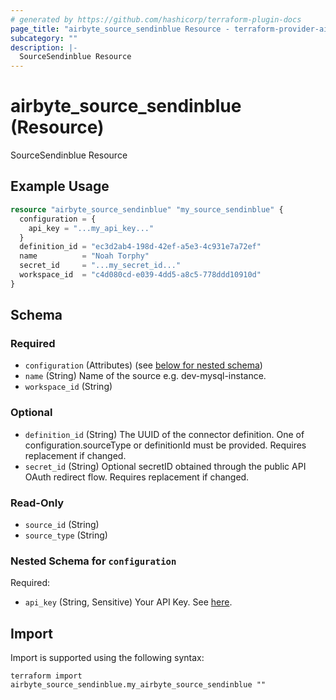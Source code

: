 ```yaml
---
# generated by https://github.com/hashicorp/terraform-plugin-docs
page_title: "airbyte_source_sendinblue Resource - terraform-provider-airbyte"
subcategory: ""
description: |-
  SourceSendinblue Resource
---
```


# airbyte_source_sendinblue (Resource)

SourceSendinblue Resource

## Example Usage

```terraform
resource "airbyte_source_sendinblue" "my_source_sendinblue" {
  configuration = {
    api_key = "...my_api_key..."
  }
  definition_id = "ec3d2ab4-198d-42ef-a5e3-4c931e7a72ef"
  name          = "Noah Torphy"
  secret_id     = "...my_secret_id..."
  workspace_id  = "c4d080cd-e039-4dd5-a8c5-778ddd10910d"
}
```

<!-- schema generated by tfplugindocs -->
## Schema

### Required

- `configuration` (Attributes) (see [below for nested schema](#nestedatt--configuration))
- `name` (String) Name of the source e.g. dev-mysql-instance.
- `workspace_id` (String)

### Optional

- `definition_id` (String) The UUID of the connector definition. One of configuration.sourceType or definitionId must be provided. Requires replacement if changed.
- `secret_id` (String) Optional secretID obtained through the public API OAuth redirect flow. Requires replacement if changed.

### Read-Only

- `source_id` (String)
- `source_type` (String)

<a id="nestedatt--configuration"></a>
### Nested Schema for `configuration`

Required:

- `api_key` (String, Sensitive) Your API Key. See <a href="https://developers.sendinblue.com/docs/getting-started">here</a>.

## Import

Import is supported using the following syntax:

```shell
terraform import airbyte_source_sendinblue.my_airbyte_source_sendinblue ""
```
